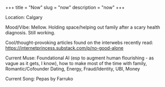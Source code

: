 +++
title = "Now"
slug = "now"
description = "now"
+++

Location: Calgary

Mood/Vibe: Mellow. Holding space/helping out family after a scary health diagnosis. Still working. 

Cool/thought-provoking articles found on the interwebs recently read: https://internetprincess.substack.com/p/no-good-alone

Current Muse: Foundational AI (esp to augment human flourishing - as vague as it gets, I know), how to make most of the time with family, Romantic/Cofounder Dating, Energy, Fraud/Identity, UBI, Money

Current Song: Pepas by Farruko